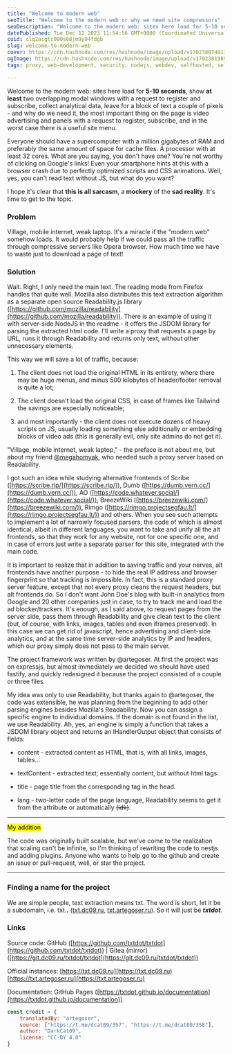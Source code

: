 ```yaml
---
title: "Welcome to modern web"
seoTitle: "Welcome to the modern web or why we need site compressors"
seoDescription: "Welcome to the modern web: sites here load for 5-10 seconds, show at least two overlapping modal windows, etc. That's where site compressors come in."
datePublished: Tue Dec 12 2023 11:54:56 GMT+0000 (Coordinated Universal Time)
cuid: clq2acgtc000s08jm9y94fdgb
slug: welcome-to-modern-web
cover: https://cdn.hashnode.com/res/hashnode/image/upload/v1702380749138/e4b3ef54-84e1-4aa0-ab76-7f131f173429.png
ogImage: https://cdn.hashnode.com/res/hashnode/image/upload/v1702381989272/d3669d72-43f3-4ea0-9481-f5a17cbdfca3.png
tags: proxy, web-development, security, nodejs, webdev, selfhosted, selfhosting

---
```


Welcome to the modern web: sites here load for **5-10 seconds**, show **at least** two overlapping modal windows with a request to register and subscribe, collect analytical data, leave for a block of text a couple of pixels - and why do we need it, the most important thing on the page is video advertising and panels with a request to register, subscribe, and in the worst case there is a useful site menu.

Everyone should have a supercomputer with a million gigabytes of RAM and preferably the same amount of space for cache files. A processor with at least 32 cores. What are you saying, you don't have one? You're not worthy of clicking on Google's links! Even your smartphone hints at this with a browser crash due to perfectly optimized scripts and CSS animations. Well, yes, you can't read text without JS, but what do you want?

I hope it's clear that **this is all sarcasm**, a **mockery** of the **sad reality**. It's time to get to the topic.

### Problem

Village, mobile internet, weak laptop. It's a miracle if the "modern web" somehow loads. It would probably help if we could pass all the traffic through compressive servers like Opera browser. How much time we have to waste just to download a page of text!

### Solution

Wait. Right, I only need the main text. The reading mode from Firefox handles that quite well. Mozilla also distributes this text extraction algorithm as a separate open source Readability.js library ([https://github.com/mozilla/readability](https://github.com/mozilla/readability)). There is an example of using it with server-side NodeJS in the readme - it offers the JSDOM library for parsing the extracted html code. I'll write a proxy that requests a page by URL, runs it through Readability and returns only text, without other unnecessary elements.

This way we will save a lot of traffic, because:

1. The client does not load the original HTML in its entirety, where there may be huge menus, and minus 500 kilobytes of header/footer removal is quite a lot;
    
2. The client doesn't load the original CSS, in case of frames like Tailwind the savings are especially noticeable;
    
3. and most importantly - the client does not execute dozens of heavy scripts on JS, usually loading something else additionally or embedding blocks of video ads (this is generally evil, only site admins do not get it).
    

"Village, mobile internet, weak laptop," - the preface is not about me, but about my friend [@megahomyak](https://t.me/megahomyak), who needed such a proxy server based on Readability.

I got such an idea while studying alternative frontends of Scribe ([https://scribe.rip/](https://scribe.rip/)), Dumb ([https://dumb.vern.cc/](https://dumb.vern.cc/)), AO ([https://code.whatever.social/](https://code.whatever.social/)), BreezeWiki ([https://breezewiki.com/](https://breezewiki.com/)), Rimgo ([https://rimgo.projectsegfau.lt/](https://rimgo.projectsegfau.lt/)) and others. When you see such attempts to implement a lot of narrowly focused parsers, the code of which is almost identical, albeit in different languages, you want to take and unify all the alt frontends, so that they work for any website, not for one specific one, and in case of errors just write a separate parser for this site, integrated with the main code.

It is important to realize that in addition to saving traffic and your nerves, alt frontends have another purpose - to hide the real IP address and browser fingerprint so that tracking is impossible. In fact, this is a standard proxy server feature, except that not every proxy cleans the request headers, but alt frontends do. So I don't want John Doe's blog with built-in analytics from Google and 20 other companies just in case, to try to track me and load the ad blocker/trackers. It's enough, as I said above, to request pages from the server side, pass them through Readability and give clean text to the client (but, of course, with links, images, tables and even iframes preserved). In this case we can get rid of javascript, hence advertising and client-side analytics, and at the same time server-side analytics by IP and headers, which our proxy simply does not pass to the main server.

The project framework was written by @artegoser. At first the project was on expressjs, but almost immediately we decided we should have used fastify, and quickly redesigned it because the project consisted of a couple or three files.

My idea was only to use Readability, but thanks again to @artegoser, the code was extensible, he was planning from the beginning to add other parsing engines besides Mozilla's Readability. Now you can assign a specific engine to individual domains. If the domain is not found in the list, we use Readability. Ah, yes, an engine is simply a function that takes a JSDOM library object and returns an IHandlerOutput object that consists of fields:

* content - extracted content as HTML, that is, with all links, images, tables...
    
* textContent - extracted text; essentially content, but without html tags.
    
* title - page title from the corresponding tag in the head.
    
* lang - two-letter code of the page language, Readability seems to get it from the attribute or automatically <s>(idk)</s>.
    

---

<mark>My addition</mark>

The code was originally built scalable, but we've come to the realization that scaling can't be infinite, so I'm thinking of rewriting the code to nestjs and adding plugins. Anyone who wants to help go to the github and create an issue or pull-request, well, or star the project.

---

### Finding a name for the project

We are simple people, text extraction means txt. The word is short, let it be a subdomain, i.e. txt.**.** ([txt.dc09.ru](http://txt.dc09.ru), [txt.artegoser.ru](http://txt.artegoser.ru)). So it will just be ***txtdot***.

### Links

Source code: GitHub ([https://github.com/txtdot/txtdot](https://github.com/txtdot/txtdot)) | Gitea (mirror) ([https://git.dc09.ru/txtdot/txtdot](https://git.dc09.ru/txtdot/txtdot))

Official instances: [https://txt.dc09.ru](https://txt.dc09.ru) [https://txt.artegoser.ru](https://txt.artegoser.ru)

Documentation: GitHub Pages ([https://txtdot.github.io/documentation](https://txtdot.github.io/documentation))

```javascript
const credit = {
    translatedBy: "artegoser",
    source: ["https://t.me/dcat09/357", "https://t.me/dcat09/358"],
    author: "DarkCat09",
    license: "CC-BY 4.0"
}
```
